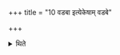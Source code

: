 +++
title = "10 वडबा इत्येकेषाम् वडबे"

+++

<details><summary>थिते</summary>

वडबा इत्येकेषाम् । वडबे इत्येकेषाम् १०
</details>
